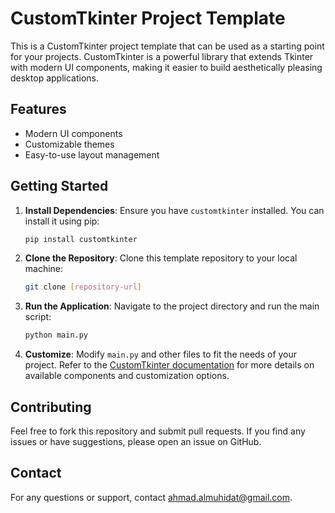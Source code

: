 # CustomTkinter Project Template
This is a CustomTkinter project template that can be used as a starting point for your projects. CustomTkinter is a powerful library that extends Tkinter with modern UI components, making it easier to build aesthetically pleasing desktop applications.

## Features
- Modern UI components
- Customizable themes
- Easy-to-use layout management

## Getting Started
1. **Install Dependencies**: Ensure you have `customtkinter` installed. You can install it using pip:
    ```bash
    pip install customtkinter
    ```
2. **Clone the Repository**: Clone this template repository to your local machine:
    ```bash
    git clone [repository-url]
    ```
3. **Run the Application**: Navigate to the project directory and run the main script:
    ```bash
    python main.py
    ```
4. **Customize**: Modify `main.py` and other files to fit the needs of your project. Refer to the [CustomTkinter documentation](https://customtkinter.github.io) for more details on available components and customization options.

## Contributing
Feel free to fork this repository and submit pull requests. If you find any issues or have suggestions, please open an issue on GitHub.

## Contact
For any questions or support, contact [ahmad.almuhidat@gmail.com](mailto:ahmad.almuhidat@gmail.com).

